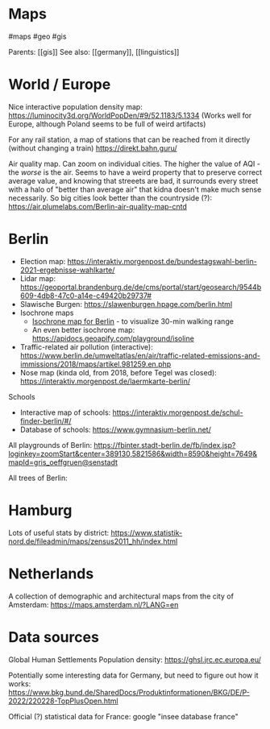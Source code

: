 # Maps

#maps #geo #gis

Parents: [[gis]]
See also: [[germany]], [[linguistics]]

# World / Europe

Nice interactive population density map: https://luminocity3d.org/WorldPopDen/#9/52.1183/5.1334
(Works well for Europe, although Poland seems to be full of weird artifacts)

For any rail station, a map of stations that can be reached from it directly (without changing a train)
https://direkt.bahn.guru/

Air quality map. Can zoom on individual cities. The higher the value of AQI - the _worse_ is the air. Seems to have a weird property that to preserve correct average value, and knowing that streeets are bad, it surrounds every street with a halo of "better than average air" that kidna doesn't make much sense necessarily. So big cities look better than the countryside (?): https://air.plumelabs.com/Berlin-air-quality-map-cntd

# Berlin

* Election map: https://interaktiv.morgenpost.de/bundestagswahl-berlin-2021-ergebnisse-wahlkarte/
* Lidar map: https://geoportal.brandenburg.de/de/cms/portal/start/geosearch/9544b609-4db8-47c0-a14e-c49420b29737#
* Slawische Burgen: https://slawenburgen.hpage.com/berlin.html
* Isochrone maps
    * [Isochrone map for Berlin](https://app.traveltime.com/search/0-lng=13.39985&0-tt=60&0-mode=ferry&0-time=d1622138984340&0-title=187%2C%20Brunnenstra%C3%9Fe%2C%20Spandauer%20Vorstadt%2C%20Mitte%2C%20Berlin%2C%2010119%2C%20Germany&0-lat=52.53095) - to visualize 30-min walking range
    * An even better isochrone map: https://apidocs.geoapify.com/playground/isoline
* Traffic-related air pollution (interactive): https://www.berlin.de/umweltatlas/en/air/traffic-related-emissions-and-immissions/2018/maps/artikel.981259.en.php
* Nose map (kinda old, from 2018, before Tegel was closed): https://interaktiv.morgenpost.de/laermkarte-berlin/

Schools
* Interactive map of schools: https://interaktiv.morgenpost.de/schul-finder-berlin/#/
* Database of schools: https://www.gymnasium-berlin.net/

All playgrounds of Berlin: 
https://fbinter.stadt-berlin.de/fb/index.jsp?loginkey=zoomStart&center=389130,5821586&width=8590&height=7649&mapId=gris_oeffgruen@senstadt

All trees of Berlin:


# Hamburg

Lots of useful stats by district: https://www.statistik-nord.de/fileadmin/maps/zensus2011_hh/index.html

# Netherlands

A collection of demographic and architectural maps from the city of Amsterdam: https://maps.amsterdam.nl/?LANG=en

# Data sources

Global Human Settlements Population density: https://ghsl.jrc.ec.europa.eu/ 

Potentially some interesting data for Germany, but need to figure out how it works: https://www.bkg.bund.de/SharedDocs/Produktinformationen/BKG/DE/P-2022/220228-TopPlusOpen.html

Official (?) statistical data for France: google "insee database france"

